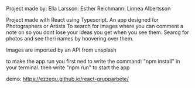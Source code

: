 




Project made by:
Ella Larsson: 
Esther Reichmann: 
Linnea Albertsson

Project made with React using Typescript. 
An app designed for Photographers or Artists To search for images where you can comment a note on so you dont lose your ideas you get when you see them. Searcg for photos and see theri names by hoovering over them. 

Images are imported by an API from unsplash 



to make the app run you first ned to write the command: "npm install" in your terminal. then write "npm run" to start the app 

demo: https://ezzequ.github.io/react-grupparbete/